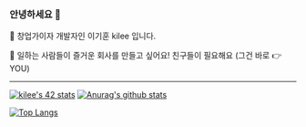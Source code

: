 ### 안녕하세요 👋

🌱 창업가이자 개발자인 이기훈 kilee 입니다.

👯 일하는 사람들이 즐거운 회사를 만들고 싶어요! 친구들이 필요해요
(그건 바로 👉 YOU)

---
[![kilee's 42 stats](https://badge42.herokuapp.com/api/stats/kilee)](https://github.com/JaeSeoKim/badge42)
[![Anurag's github stats](https://github-readme-stats.vercel.app/api?username=Likilee&show_icons=true&theme=dark)](https://github.com/anuraghazra/github-readme-stats)

<!-- 깃 레포 블록 붙여서 표기 // 안에 href 영역 링크와 src 영역 링크 해당 레포로 수정
<a href="https://github.com/Likilee/42seoul_kilee">
  <img align="center" src="https://github-readme-stats.vercel.app/api/pin/?username=Likilee&repo=42seoul_kilee&theme=dark" />
</a>
<a href="https://github.com/anuraghazra/convoychat">
  <img align="center" src="https://github-readme-stats.vercel.app/api/pin/?username=anuraghazra&repo=convoychat&theme=dark" />
</a>
-->
[![Top Langs](https://github-readme-stats.vercel.app/api/top-langs/?username=Likilee&layout=compact&theme=dark)]()
